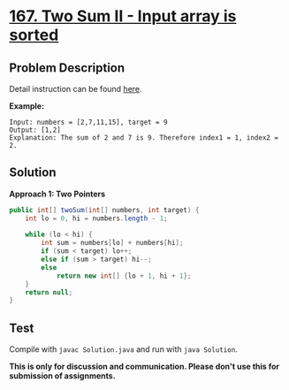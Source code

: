 # [167. Two Sum II - Input array is sorted][title]

## Problem Description

Detail instruction can be found [here][title].

**Example:**

```
Input: numbers = [2,7,11,15], target = 9
Output: [1,2]
Explanation: The sum of 2 and 7 is 9. Therefore index1 = 1, index2 = 2.
```

## Solution

**Approach 1: Two Pointers**

```java
public int[] twoSum(int[] numbers, int target) {
    int lo = 0, hi = numbers.length - 1;
    
    while (lo < hi) {
        int sum = numbers[lo] + numbers[hi];
        if (sum < target) lo++;
        else if (sum > target) hi--; 
        else
            return new int[] {lo + 1, hi + 1};
    }
    return null;
}
```

## Test

Compile with `javac Solution.java` and run with `java Solution`.


**This is only for discussion and communication. Please don't use this for submission of assignments.**

[title]: https://leetcode.com/problems/two-sum-ii-input-array-is-sorted/